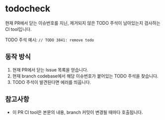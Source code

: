 # todocheck

현재 PR에서 닫는 이슈번호를 지닌, 제거되지 않은 TODO 주석이 남아있는지 검사하는 CI tool입니다.

TODO 주석 예시: `// TODO 3841: remove todo`

## 동작 방식
1. 현재 PR에서 닫는 Issue 목록을 얻습니다.
2. 현재 branch codebase에서 해당 이슈번호가 붙어있는 TODO 주석을 찾습니다.
3. TODO 주석이 발견된다면 에러를 띄웁니다.


## 참고사항
- 이 PR CI tool은 본문의 내용, branch 커밋이 변경될 때마다 호출됩니다.
